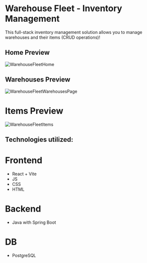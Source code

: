 # Warehouse Fleet - Inventory Management

This full-stack inventory management solution allows you to manage warehouses and their items (CRUD operations)!

## Home Preview
![WarehouseFleetHome](https://github.com/user-attachments/assets/97f5d06a-c4c9-434b-be55-4b81cd629781)

## Warehouses Preview
![WarehouseFleetWarehousesPage](https://github.com/user-attachments/assets/64de21cd-cbf2-4d3c-976c-a94138d81d57)

# Items Preview
![WarehouseFleetItems](https://github.com/user-attachments/assets/105bd1f4-4c58-4fbd-ad5f-801f2dd10f19)


## Technologies utilized:
# Frontend
- React + Vite
- JS
- CSS
- HTML
# Backend
- Java with Spring Boot
# DB
- PostgreSQL
